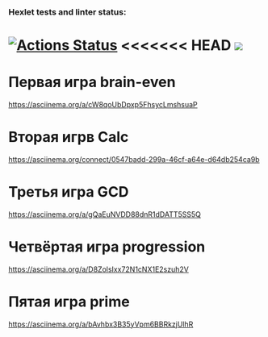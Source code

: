 ### Hexlet tests and linter status:
[![Actions Status](https://github.com/Nikapa2/python-project-lvl1/workflows/hexlet-check/badge.svg)](https://github.com/Nikapa2/python-project-lvl1/actions)
<<<<<<< HEAD
<a href="https://codeclimate.com/github/Nikapa2/python-project-lvl1/maintainability"><img src="https://api.codeclimate.com/v1/badges/919021e884d2f43d8e26/maintainability" /></a>
=======

# Первая игра brain-even
https://asciinema.org/a/cW8qoUbDpxp5FhsycLmshsuaP

# Вторая игрв Calc
https://asciinema.org/connect/0547badd-299a-46cf-a64e-d64db254ca9b

# Третья игра GCD
https://asciinema.org/a/gQaEuNVDD88dnR1dDATT5SS5Q

# Четвёртая игра progression
https://asciinema.org/a/D8ZolsIxx72N1cNX1E2szuh2V

# Пятая игра prime
https://asciinema.org/a/bAvhbx3B35yVpm6BBRkzjUlhR
